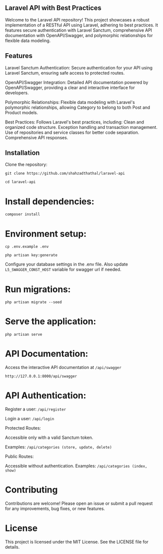 ## Laravel API with Best Practices
Welcome to the Laravel API repository! This project showcases a robust implementation of a RESTful API using Laravel, adhering to best practices. It features secure authentication with Laravel Sanctum, comprehensive API documentation with OpenAPI/Swagger, and polymorphic relationships for flexible data modeling.

## Features
Laravel Sanctum Authentication: 
Secure authentication for your API using Laravel Sanctum, ensuring safe access to protected routes.

OpenAPI/Swagger Integration: 
Detailed API documentation powered by OpenAPI/Swagger, providing a clear and interactive interface for developers.

Polymorphic Relationships: 
Flexible data modeling with Laravel's polymorphic relationships, allowing Category to belong to both Post and Product models.

Best Practices: 
Follows Laravel's best practices, including:
Clean and organized code structure.
Exception handling and transaction management.
Use of repositories and service classes for better code separation.
Comprehensive API responses.

## Installation
Clone the repository:

`git clone https://github.com/shahzadthathal/laravel-api`

`cd laravel-api`

# Install dependencies:

`composer install`

# Environment setup:

`cp .env.example .env`

`php artisan key:generate`

Configure your database settings in the .env file.
Also update `L5_SWAGGER_CONST_HOST` variable for swagger url if needed.


# Run migrations:

`php artisan migrate --seed`

# Serve the application:

`php artisan serve`

# API Documentation:

Access the interactive API documentation at `/api/swagger`

`http://127.0.0.1:8000/api/swagger`

# API Authentication:

Register a user: `/api/register`

Login a user: `/api/login`

Protected Routes:

Accessible only with a valid Sanctum token.

Examples: `/api/categories (store, update, delete)`

Public Routes:

Accessible without authentication.
Examples: `/api/categories (index, show)`


# Contributing
Contributions are welcome! Please open an issue or submit a pull request for any improvements, bug fixes, or new features.

# License
This project is licensed under the MIT License. See the LICENSE file for details.